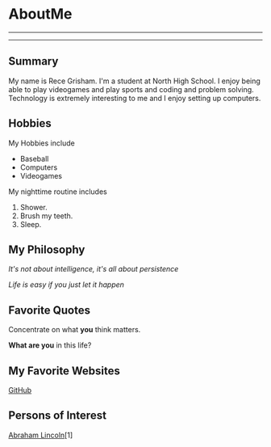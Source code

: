 # AboutMe
---
---
## Summary

My name is Rece Grisham. I'm a student at North High School. I enjoy being able to play videogames and play sports and coding and problem solving. Technology is extremely interesting to me and I enjoy setting up computers.

## Hobbies

My Hobbies include

- Baseball
- Computers
- Videogames

My nighttime routine includes

1. Shower.
2. Brush my teeth.
3. Sleep.

## My Philosophy

*It's not about intelligence, it's all about persistence*

_Life is easy if you just let it happen_

## Favorite Quotes

Concentrate on what **you** think matters.

__What are you__ in this life?

## My Favorite Websites

[GitHub](https://github.com/Bandera2014/MarkdownTutorial)

## Persons of Interest

[Abraham Lincoln](https://en.wikipedia.org/wiki/Abraham_Lincoln)[1]
